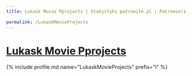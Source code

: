 ```yaml
---
title: Lukask Movie Pprojects | Statystyki patronite.pl | Patromierz

permalink: /LukaskMovieProjects
---
```


# [Lukask Movie Pprojects](https://patronite.pl/LukaskMovieProjects)

{% include profile.md name="LukaskMovieProjects" prefix="l" %}
